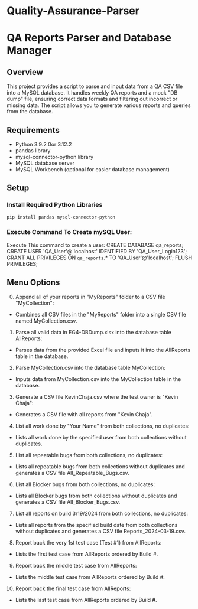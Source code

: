 # Quality-Assurance-Parser

# QA Reports Parser and Database Manager

## Overview

This project provides a script to parse and input data from a QA CSV file into a MySQL database. It handles weekly QA reports and a mock "DB dump" file, ensuring correct data formats and filtering out incorrect or missing data. The script allows you to generate various reports and queries from the database.

## Requirements

- Python 3.9.2 0or 3.12.2
- pandas library
- mysql-connector-python library
- MySQL database server
- MySQL Workbench (optional for easier database management)


## Setup

### Install Required Python Libraries

```bash
pip install pandas mysql-connector-python
```

### Execute Command To Create mySQL User:
Execute This command to create a user:
CREATE DATABASE qa_reports;
CREATE USER 'QA_User'@'localhost' IDENTIFIED BY 'QA_User_Login123';
GRANT ALL PRIVILEGES ON `qa_reports`.* TO 'QA_User'@'localhost';
FLUSH PRIVILEGES;

## Menu Options
0. Append all of your reports in "MyReports" folder to a CSV file "MyCollection":
  * Combines all CSV files in the "MyReports" folder into a single CSV file named MyCollection.csv.

1. Parse all valid data in EG4-DBDump.xlsx into the database table AllReports:
  * Parses data from the provided Excel file and inputs it into the AllReports table in the database.

2. Parse MyCollection.csv into the database table MyCollection:
  * Inputs data from MyCollection.csv into the MyCollection table in the database.

3. Generate a CSV file KevinChaja.csv where the test owner is "Kevin Chaja":
  * Generates a CSV file with all reports from "Kevin Chaja".

4. List all work done by "Your Name" from both collections, no duplicates:
  * Lists all work done by the specified user from both collections without duplicates.

5. List all repeatable bugs from both collections, no duplicates:
  * Lists all repeatable bugs from both collections without duplicates and generates a CSV file All_Repeatable_Bugs.csv.

6. List all Blocker bugs from both collections, no duplicates:
  * Lists all Blocker bugs from both collections without duplicates and generates a CSV file All_Blocker_Bugs.csv.

7. List all reports on build 3/19/2024 from both collections, no duplicates:
  * Lists all reports from the specified build date from both collections without duplicates and generates a CSV file Reports_2024-03-19.csv.

8. Report back the very 1st test case (Test #1) from AllReports:
  * Lists the first test case from AllReports ordered by Build #.

9. Report back the middle test case from AllReports:
  * Lists the middle test case from AllReports ordered by Build #.

10. Report back the final test case from AllReports:
  * Lists the last test case from AllReports ordered by Build #.
